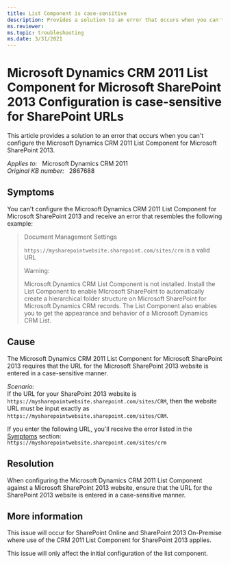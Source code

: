 ```yaml
---
title: List Component is case-sensitive
description: Provides a solution to an error that occurs when you can't configure the Microsoft Dynamics CRM 2011 List Component for Microsoft SharePoint 2013.
ms.reviewer: 
ms.topic: troubleshooting
ms.date: 3/31/2021
---
```

# Microsoft Dynamics CRM 2011 List Component for Microsoft SharePoint 2013 Configuration is case-sensitive for SharePoint URLs

This article provides a solution to an error that occurs when you can't configure the Microsoft Dynamics CRM 2011 List Component for Microsoft SharePoint 2013.

_Applies to:_ &nbsp; Microsoft Dynamics CRM 2011  
_Original KB number:_ &nbsp; 2867688

## Symptoms

You can't configure the Microsoft Dynamics CRM 2011 List Component for Microsoft SharePoint 2013 and receive an error that resembles the following example:

> Document Management Settings
>
> `https://mysharepointwebsite.sharepoint.com/sites/crm` is a valid URL
>
> Warning:
>
> Microsoft Dynamics CRM List Component is not installed.
Install the List Component to enable MIcrosoft SharePoint to automatically create a hierarchical folder structure on Microsoft SharePoint for Microsoft Dynamics CRM records. The List Component also enables you to get the appearance and behavior of a Microsoft Dynamics CRM List.

## Cause

The Microsoft Dynamics CRM 2011 List Component for Microsoft SharePoint 2013 requires that the URL for the Microsoft SharePoint 2013 website is entered in a case-sensitive manner.

*Scenario:*  
If the URL for your SharePoint 2013 website is `https://mysharepointwebsite.sharepoint.com/sites/CRM`, then the website URL must be input exactly as `https://mysharepointwebsite.sharepoint.com/sites/CRM`.

If you enter the following URL, you'll receive the error listed in the [Symptoms](#symptoms) section:  
`https://mysharepointwebsite.sharepoint.com/sites/crm`

## Resolution

When configuring the Microsoft Dynamics CRM 2011 List Component against a Microsoft SharePoint 2013 website, ensure that the URL for the SharePoint 2013 website is entered in a case-sensitive manner.

## More information

This issue will occur for SharePoint Online and SharePoint 2013 On-Premise where use of the CRM 2011 List Component for SharePoint 2013 applies.

This issue will only affect the initial configuration of the list component.
